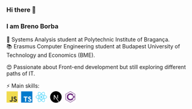 ### Hi there 👋
### I am Breno Borba

🏫 Systems Analysis student at Polytechnic Institute of Bragança.<br>
📚 Erasmus Computer Engineering student at Budapest University of Technology and Economics (BME).<br>

😍 Passionate about Front-end development but still exploring different paths of IT.

⚡️ Main skills: <br>
<img height="30" alt="JavaScript" src="https://raw.githubusercontent.com/devicons/devicon/master/icons/javascript/javascript-original.svg">&nbsp;
<img height="30" alt="TypeScript" src="https://raw.githubusercontent.com/devicons/devicon/master/icons/typescript/typescript-original.svg">&nbsp;
<img height="30" alt="React" src="https://raw.githubusercontent.com/devicons/devicon/master/icons/react/react-original.svg">&nbsp;
<img height="30" alt="NextJs" src="https://raw.githubusercontent.com/devicons/devicon/master/icons/nextjs/nextjs-original.svg">&nbsp;
<img height="30" alt="C SHARP" src="https://raw.githubusercontent.com/devicons/devicon/2ae2a900d2f041da66e950e4d48052658d850630/icons/csharp/csharp-line.svg">&nbsp;
<!--
**brenoborba/brenoborba** is a ✨ _special_ ✨ repository because its `README.md` (this file) appears on your GitHub profile.
🏫 Systems Analysis student at Polytechnic Institute of Bragança.
🚩 Started programming at 2019.


Here are some ideas to get you started:

- 🔭 I’m currently working on ...
- 🌱 I’m currently learning ...
- 👯 I’m looking to collaborate on ...
- 🤔 I’m looking for help with ...
- 💬 Ask me about ...
- 📫 How to reach me: ...
- 😄 Pronouns: ...
- ⚡ Fun fact: ...
-->
